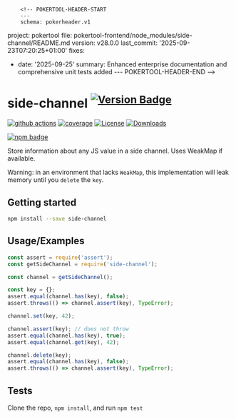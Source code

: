         <!-- POKERTOOL-HEADER-START
        ---
        schema: pokerheader.v1
project: pokertool
file: pokertool-frontend/node_modules/side-channel/README.md
version: v28.0.0
last_commit: '2025-09-23T07:20:25+01:00'
fixes:
- date: '2025-09-25'
  summary: Enhanced enterprise documentation and comprehensive unit tests added
        ---
        POKERTOOL-HEADER-END -->
# side-channel <sup>[![Version Badge][npm-version-svg]][package-url]</sup>

[![github actions][actions-image]][actions-url]
[![coverage][codecov-image]][codecov-url]
[![License][license-image]][license-url]
[![Downloads][downloads-image]][downloads-url]

[![npm badge][npm-badge-png]][package-url]

Store information about any JS value in a side channel. Uses WeakMap if available.

Warning: in an environment that lacks `WeakMap`, this implementation will leak memory until you `delete` the `key`.

## Getting started

```sh
npm install --save side-channel
```

## Usage/Examples

```js
const assert = require('assert');
const getSideChannel = require('side-channel');

const channel = getSideChannel();

const key = {};
assert.equal(channel.has(key), false);
assert.throws(() => channel.assert(key), TypeError);

channel.set(key, 42);

channel.assert(key); // does not throw
assert.equal(channel.has(key), true);
assert.equal(channel.get(key), 42);

channel.delete(key);
assert.equal(channel.has(key), false);
assert.throws(() => channel.assert(key), TypeError);
```

## Tests

Clone the repo, `npm install`, and run `npm test`

[package-url]: https://npmjs.org/package/side-channel
[npm-version-svg]: https://versionbadg.es/ljharb/side-channel.svg
[deps-svg]: https://david-dm.org/ljharb/side-channel.svg
[deps-url]: https://david-dm.org/ljharb/side-channel
[dev-deps-svg]: https://david-dm.org/ljharb/side-channel/dev-status.svg
[dev-deps-url]: https://david-dm.org/ljharb/side-channel#info=devDependencies
[npm-badge-png]: https://nodei.co/npm/side-channel.png?downloads=true&stars=true
[license-image]: https://img.shields.io/npm/l/side-channel.svg
[license-url]: LICENSE
[downloads-image]: https://img.shields.io/npm/dm/side-channel.svg
[downloads-url]: https://npm-stat.com/charts.html?package=side-channel
[codecov-image]: https://codecov.io/gh/ljharb/side-channel/branch/main/graphs/badge.svg
[codecov-url]: https://app.codecov.io/gh/ljharb/side-channel/
[actions-image]: https://img.shields.io/endpoint?url=https://github-actions-badge-u3jn4tfpocch.runkit.sh/ljharb/side-channel
[actions-url]: https://github.com/ljharb/side-channel/actions
